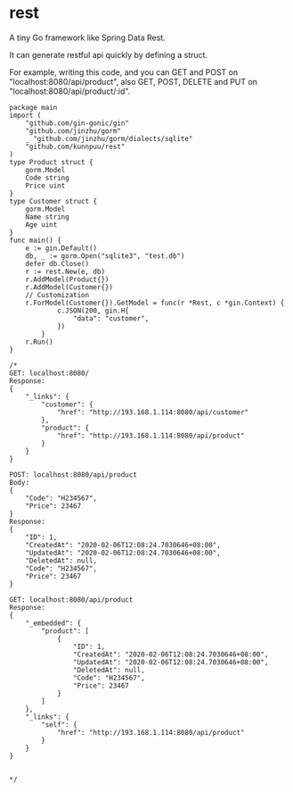 # rest
A tiny Go framework like Spring Data Rest.

It can generate restful api quickly by defining a struct.

For example, writing this code, and you can GET and POST on "localhost:8080/api/product",
also GET, POST, DELETE and PUT on "localhost:8080/api/product/:id".

    package main
    import (
	    "github.com/gin-gonic/gin"
	    "github.com/jinzhu/gorm"
	    _ "github.com/jinzhu/gorm/dialects/sqlite"
	    "github.com/kunnpuu/rest"
    )
    type Product struct {
	    gorm.Model
	    Code string
	    Price uint
    }
    type Customer struct {
	    gorm.Model
	    Name string
	    Age uint
    }
    func main() {
	    e := gin.Default()
	    db, _ := gorm.Open("sqlite3", "test.db")
	    defer db.Close()
	    r := rest.New(e, db)
	    r.AddModel(Product{})
	    r.AddModel(Customer{})
	    // Customization
	    r.ForModel(Customer{}).GetModel = func(r *Rest, c *gin.Context) {
        		c.JSON(200, gin.H{
        			"data": "customer",
        		})
        	}
	    r.Run()
    }
    
    /*
    GET: localhost:8080/
    Response:
    {
        "_links": {
            "customer": {
                "href": "http://193.168.1.114:8080/api/customer"
            },
            "product": {
                "href": "http://193.168.1.114:8080/api/product"
            }
        }
    }
    
    POST: localhost:8080/api/product
    Body:
    {
        "Code": "H234567",
        "Price": 23467
    }
    Response:
    {
        "ID": 1,
        "CreatedAt": "2020-02-06T12:08:24.7030646+08:00",
        "UpdatedAt": "2020-02-06T12:08:24.7030646+08:00",
        "DeletedAt": null,
        "Code": "H234567",
        "Price": 23467
    }
    
    GET: localhost:8080/api/product
    Response:
    {
        "_embedded": {
            "product": [
                {
                    "ID": 1,
                    "CreatedAt": "2020-02-06T12:08:24.7030646+08:00",
                    "UpdatedAt": "2020-02-06T12:08:24.7030646+08:00",
                    "DeletedAt": null,
                    "Code": "H234567",
                    "Price": 23467
                }
            ]
        },
        "_links": {
            "self": {
                "href": "http://193.168.1.114:8080/api/product"
            }
        }
    }
    

    */

